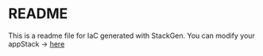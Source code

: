 # README
This is a readme file for IaC generated with StackGen.
You can modify your appStack -> [here](http://main.dev.stackgen.com/appstacks/4d5c3f06-7dee-4f76-b2c7-3c5c596420c2)
